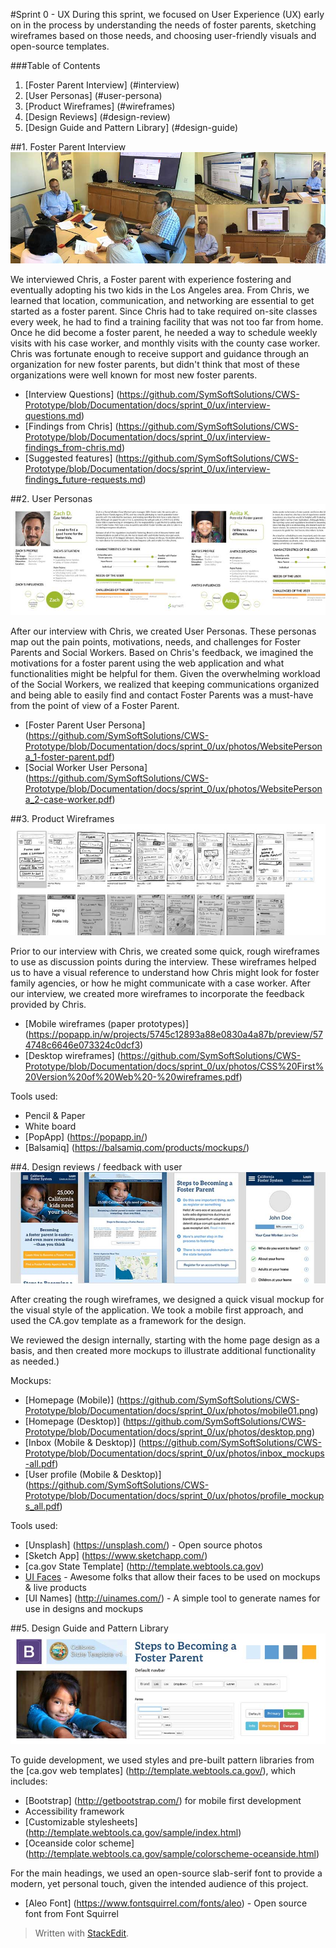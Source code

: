#Sprint 0 - UX
During this sprint, we focused on User Experience (UX) early on in the process by understanding the needs of foster parents, sketching wireframes based on those needs, and choosing user-friendly visuals and open-source templates.

###Table of Contents
 1. [Foster Parent Interview] (#interview)
 2. [User Personas] (#user-persona)
 3. [Product Wireframes] (#wireframes)
 4. [Design Reviews] (#design-review)
 5. [Design Guide and Pattern Library] (#design-guide)

##1.	Foster Parent Interview <a id="interview"></a>
![Photos of foster parent interview](https://github.com/SymSoftSolutions/CWS-Prototype/blob/Documentation/docs/sprint_0/ux/photos/01_symsoft-solutions-chhs-rfi-75001_foster-parent-interview_850x300.jpg)

We interviewed Chris, a Foster parent with experience fostering and eventually adopting his two kids in the Los Angeles area. From Chris, we learned that location, communication, and networking are essential to get started as a foster parent. Since Chris had to take required on-site classes every week, he had to find a training facility that was not too far from home. Once he did become a foster parent, he needed a way to schedule weekly visits with his case worker, and monthly visits with the county case worker. Chris was fortunate enough to receive support and guidance through an organization for new foster parents, but didn't think that most of these organizations were well known for most new foster parents.

 - [Interview Questions] (https://github.com/SymSoftSolutions/CWS-Prototype/blob/Documentation/docs/sprint_0/ux/interview-questions.md)
 - [Findings from Chris] (https://github.com/SymSoftSolutions/CWS-Prototype/blob/Documentation/docs/sprint_0/ux/interview-findings_from-chris.md)
 - [Suggested features] (https://github.com/SymSoftSolutions/CWS-Prototype/blob/Documentation/docs/sprint_0/ux/interview-findings_future-requests.md)


##2.	User Personas <a id="user-persona"></a>
![Photos & links to user personas](https://github.com/SymSoftSolutions/CWS-Prototype/blob/Documentation/docs/sprint_0/ux/photos/02_symsoft-solutions-chhs-rfi-75001_user-personas.jpg)

After our interview with Chris, we created User Personas. These personas map out the pain points, motivations, needs, and challenges for Foster Parents and Social Workers. Based on Chris's feedback, we imagined the motivations for a foster parent using the web application and what functionalities might be helpful for them. Given the overwhelming workload of the Social Workers, we realized that keeping communications organized and being able to easily find and contact Foster Parents was a must-have from the point of view of a Foster Parent.

- [Foster Parent User Persona] (https://github.com/SymSoftSolutions/CWS-Prototype/blob/Documentation/docs/sprint_0/ux/photos/WebsitePersona_1-foster-parent.pdf)
- [Social Worker User Persona] (https://github.com/SymSoftSolutions/CWS-Prototype/blob/Documentation/docs/sprint_0/ux/photos/WebsitePersona_2-case-worker.pdf)

##3.	Product Wireframes <a id="wireframes"></a>
![Photos & links to product wireframes](https://github.com/SymSoftSolutions/CWS-Prototype/blob/Documentation/docs/sprint_0/ux/photos/03_symsoft-solutions-chhs-rfi-75001_wireframes.jpg)

Prior to our interview with Chris, we created some quick, rough wireframes to use as discussion points during the interview. These wireframes helped us to have a visual reference to understand how Chris might look for foster family agencies, or how he might communicate with a case worker. After our interview, we created more wireframes to incorporate the feedback provided by Chris.

- [Mobile wireframes (paper prototypes)] (https://popapp.in/w/projects/5745c12893a88e0830a4a87b/preview/574748c6646e073324c0dcf3)
- [Desktop wireframes] (https://github.com/SymSoftSolutions/CWS-Prototype/blob/Documentation/docs/sprint_0/ux/photos/CSS%20First%20Version%20of%20Web%20-%20wireframes.pdf)

Tools used:
- Pencil & Paper 
- White board
- [PopApp] (https://popapp.in/)
- [Balsamiq] (https://balsamiq.com/products/mockups/)

##4.	Design reviews / feedback with user <a id="design-review"></a>
![Photos & links to product wireframes](https://github.com/SymSoftSolutions/CWS-Prototype/blob/Documentation/docs/sprint_0/ux/photos/04_symsoft-solutions-chhs-rfi-75001_design-comps.jpg)

After creating the rough wireframes, we designed a quick visual mockup for the visual style of the application. We took a mobile first approach, and used the CA.gov template as a framework for the design.

We reviewed the design internally, starting with the home page design as a basis, and then created more mockups to illustrate additional functionality as needed.)

Mockups:
- [Homepage (Mobile)] (https://github.com/SymSoftSolutions/CWS-Prototype/blob/Documentation/docs/sprint_0/ux/photos/mobile01.png)
- [Homepage (Desktop)] (https://github.com/SymSoftSolutions/CWS-Prototype/blob/Documentation/docs/sprint_0/ux/photos/desktop.png)
- [Inbox (Mobile & Desktop)] (https://github.com/SymSoftSolutions/CWS-Prototype/blob/Documentation/docs/sprint_0/ux/photos/inbox_mockups-all.pdf)
- [User profile (Mobile & Desktop)] (https://github.com/SymSoftSolutions/CWS-Prototype/blob/Documentation/docs/sprint_0/ux/photos/profile_mockups_all.pdf)

Tools used:
- [Unsplash] (https://unsplash.com/) - Open source photos
- [Sketch App] (https://www.sketchapp.com/)
- [ca.gov State Template] (http://template.webtools.ca.gov)
- [UI Faces](http://uifaces.com/faq) - Awesome folks that allow their faces to be used on mockups & live products
- [UI Names] (http://uinames.com/) - A simple tool to generate names for use in designs and mockups

##5.	Design Guide and Pattern Library <a id="design-guide"></a>
![Pattern libraries](https://github.com/SymSoftSolutions/CWS-Prototype/blob/Documentation/docs/sprint_0/ux/photos/05_symsoft-solutions-chhs-rfi-75001_style-guide.jpg)

To guide development, we used styles and pre-built pattern libraries from the [ca.gov web templates] (http://template.webtools.ca.gov/), which includes:

- [Bootstrap] (http://getbootstrap.com/) for mobile first development
- Accessibility framework
- [Customizable stylesheets] (http://template.webtools.ca.gov/sample/index.html)
- [Oceanside color scheme] (http://template.webtools.ca.gov/sample/colorscheme-oceanside.html)

For the main headings, we used an open-source slab-serif font to provide a modern, yet personal touch, given the intended audience of this project.
- [Aleo Font] (https://www.fontsquirrel.com/fonts/aleo) - Open source font from Font Squirrel

> Written with [StackEdit](https://stackedit.io/).
